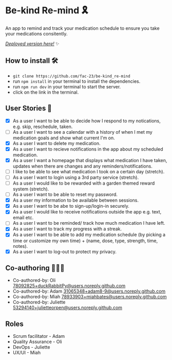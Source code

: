 # Be-kind Re-mind 🎗️

An app to remind and track your medication schedule to ensure you take your medications consitently.

[*Deployed version here!*](https://be-kind-re-mind-omega.vercel.app/) :sparkles:

## How to install 🛠️
* `git clone https://github.com/fac-23/be-kind_re-mind`
* run `npm install` in your terminal to install the dependencies.
* run `npm run dev` in your terminal to start the server.
* click on the link in the terminal.

## User Stories 👥
- [x] As a user I want to be able to decide how I respond to my notications, e.g. skip, reschedule, taken.
- [ ] As a user I want to see a calendar with a history of when I met my medication goals and show what current I'm on.
- [x] As a user I want to delete my medication.
- [x] As a user I want to recieve notifications in the app about my scheduled medication.
- [x] As a user I want a homepage that displays what medication I have taken, updates when there are changes and any reminders/notifications.  
- [ ] I like to be able to see what medication I took on a certain day (stretch).
- [ ] As a user I want to login using a 3rd party service (stretch).
- [ ] As a user I would like to be rewarded with a garden themed reward system (stretch).
- [ ] As a user I want to be able to reset my password.
- [x] As a user my information to be available between sessions.
- [x] As a user I want to be abe to sign-up/login-in securely.
- [x] As a user I would like to receive notifications outside the app e.g. text, email etc.
- [ ] As a user I want to be reminded/ track how much medication I have left.
- [x] As a user I want to track my progress with a streak.
- [x] As a user I want to be able to add my medication schedule (by picking a time or customize my own time) + (name, dose, type, strength, time, notes).
- [x] As a user I want to log-out to protect my privacy.

## Co-authoring 🧑‍🤝‍🧑
* Co-authored-by: Oli  <78092825+duckRabbitPy@users.noreply.github.com>
* Co-authored-by: Adam <31065348+adam8-9@users.noreply.github.com>
* Co-authored-by: Miah <78933903+miahbates@users.noreply.github.com>
* Co-authored-by: Juliette <53294140+julietteorpen@users.noreply.github.com>

## Roles 
* Scrum facilitator - Adam
* Quality Assurance - Oli
* DevOps - Juliette 
* UX/UI - Miah








